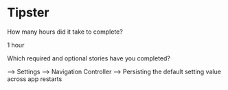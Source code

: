 Tipster
=======

How many hours did it take to complete? 

1 hour

Which required and optional stories have you completed?

--> Settings
--> Navigation Controller
--> Persisting the default setting value across app restarts
